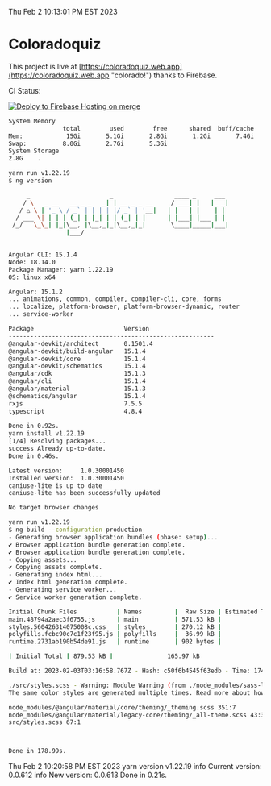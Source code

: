 Thu Feb  2 10:13:01 PM EST 2023

# Coloradoquiz


This project is live at [https://coloradoquiz.web.app](https://coloradoquiz.web.app "colorado!") thanks to Firebase.

CI Status: 

[![Deploy to Firebase Hosting on merge](https://github.com/teamkushal/coloradoquiz/actions/workflows/firebase-hosting-merge.yml/badge.svg)](https://github.com/teamkushal/coloradoquiz/actions/workflows/firebase-hosting-merge.yml)

```bash
System Memory
               total        used        free      shared  buff/cache   available
Mem:            15Gi       5.1Gi       2.8Gi       1.2Gi       7.4Gi       8.6Gi
Swap:          8.0Gi       2.7Gi       5.3Gi
System Storage
2.8G	.
```
```bash
yarn run v1.22.19
$ ng version

     _                      _                 ____ _     ___
    / \   _ __   __ _ _   _| | __ _ _ __     / ___| |   |_ _|
   / △ \ | '_ \ / _` | | | | |/ _` | '__|   | |   | |    | |
  / ___ \| | | | (_| | |_| | | (_| | |      | |___| |___ | |
 /_/   \_\_| |_|\__, |\__,_|_|\__,_|_|       \____|_____|___|
                |___/
    

Angular CLI: 15.1.4
Node: 18.14.0
Package Manager: yarn 1.22.19
OS: linux x64

Angular: 15.1.2
... animations, common, compiler, compiler-cli, core, forms
... localize, platform-browser, platform-browser-dynamic, router
... service-worker

Package                         Version
---------------------------------------------------------
@angular-devkit/architect       0.1501.4
@angular-devkit/build-angular   15.1.4
@angular-devkit/core            15.1.4
@angular-devkit/schematics      15.1.4
@angular/cdk                    15.1.3
@angular/cli                    15.1.4
@angular/material               15.1.3
@schematics/angular             15.1.4
rxjs                            7.5.5
typescript                      4.8.4
    
Done in 0.92s.
yarn install v1.22.19
[1/4] Resolving packages...
success Already up-to-date.
Done in 0.46s.
```
```bash
Latest version:     1.0.30001450
Installed version:  1.0.30001450
caniuse-lite is up to date
caniuse-lite has been successfully updated

No target browser changes
```
```bash
yarn run v1.22.19
$ ng build --configuration production
- Generating browser application bundles (phase: setup)...
✔ Browser application bundle generation complete.
✔ Browser application bundle generation complete.
- Copying assets...
✔ Copying assets complete.
- Generating index html...
✔ Index html generation complete.
- Generating service worker...
✔ Service worker generation complete.

Initial Chunk Files           | Names         |  Raw Size | Estimated Transfer Size
main.48794a2aec3f6755.js      | main          | 571.53 kB |               135.88 kB
styles.560426314075008c.css   | styles        | 270.12 kB |                17.83 kB
polyfills.fcbc90c7c1f23f95.js | polyfills     |  36.99 kB |                11.76 kB
runtime.2731ab190b54de91.js   | runtime       | 902 bytes |               517 bytes

| Initial Total | 879.53 kB |               165.97 kB

Build at: 2023-02-03T03:16:58.767Z - Hash: c50f6b4545f63edb - Time: 174025ms

./src/styles.scss - Warning: Module Warning (from ./node_modules/sass-loader/dist/cjs.js):
The same color styles are generated multiple times. Read more about how style duplication can be avoided in a dedicated guide. https://github.com/angular/components/blob/main/guides/duplicate-theming-styles.md

node_modules/@angular/material/core/theming/_theming.scss 351:7          private-check-duplicate-theme-styles()
node_modules/@angular/material/legacy-core/theming/_all-theme.scss 43:3  all-legacy-component-themes()
src/styles.scss 67:1                                                     root stylesheet



Done in 178.99s.
```
Thu Feb  2 10:20:58 PM EST 2023
yarn version v1.22.19
info Current version: 0.0.612
info New version: 0.0.613
Done in 0.21s.
